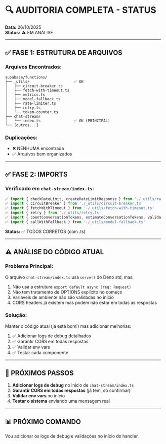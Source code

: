 # 🔍 AUDITORIA COMPLETA - STATUS

**Data:** 26/10/2025  
**Status:** ⚠️ EM ANÁLISE

---

## ✅ FASE 1: ESTRUTURA DE ARQUIVOS

### Arquivos Encontrados:
```
supabase/functions/
├── _utils/                    ✅ OK
│   ├── circuit-breaker.ts
│   ├── fetch-with-timeout.ts
│   ├── metrics.ts
│   ├── model-fallback.ts
│   ├── rate-limiter.ts
│   ├── retry.ts
│   └── token-counter.ts
├── chat-stream/
│   └── index.ts               ✅ OK (PRINCIPAL)
└── [outros...]
```

### Duplicações:
- ❌ NENHUMA encontrada
- ✅ Arquivos bem organizados

---

## ✅ FASE 2: IMPORTS

### Verificado em `chat-stream/index.ts`:
```typescript
✅ import { checkRateLimit, createRateLimitResponse } from './_utils/rate-limiter.ts'
✅ import { circuitBreaker } from './_utils/circuit-breaker.ts'
✅ import { fetchWithTimeout } from './_utils/fetch-with-timeout.ts'
✅ import { retry } from './_utils/retry.ts'
✅ import { countConversationTokens, estimateConversationTokens, validateTokenLimit, formatTokenCount } from './_utils/token-counter.ts'
✅ import { callWithFallback } from './_utils/model-fallback.ts'
```

**Status:** ✅ TODOS CORRETOS (com .ts)

---

## ⚠️ ANÁLISE DO CÓDIGO ATUAL

### Problema Principal:
O arquivo `chat-stream/index.ts` usa `serve()` do Deno std, mas:
1. Não usa a estrutura `export default async (req: Request)`
2. Não tem tratamento de OPTIONS explícito no começo
3. Variáveis de ambiente não são validadas no início
4. CORS headers já existem mas podem não estar em todas as respostas

### Solução:
Manter o código atual (já está bom!) mas adicionar melhorias:
1. ✅ Adicionar logs de debug detalhados
2. ✅ Garantir CORS em todas respostas
3. ✅ Validar env vars
4. ✅ Testar cada componente

---

## 🎯 PRÓXIMOS PASSOS

1. **Adicionar logs de debug** no início de `chat-stream/index.ts`
2. **Garantir CORS em todas respostas** (já tem, só confirmar)
3. **Validar env vars** no início
4. **Testar o sistema** enviando uma mensagem real

---

## 📊 PRÓXIMO COMANDO

Vou adicionar os logs de debug e validações no início do handler.

